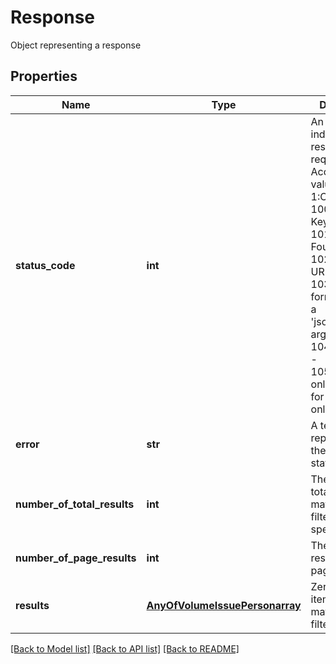 # Response

Object representing a response
## Properties
Name | Type | Description | Notes
------------ | ------------- | ------------- | -------------
**status_code** | **int** | An integer indicating the result of the request. Acceptable values are:   - 1:OK   - 100:Invalid API Key   - 101:Object Not Found   - 102:Error in URL Format   - 103:&#39;jsonp&#39; format requires a &#39;json_callback&#39; argument   - 104:Filter Error   - 105:Subscriber only video is for subscribers only  | [optional] 
**error** | **str** | A text string representing the status_code | [optional] 
**number_of_total_results** | **int** | The number of total results matching the filter conditions specified | [optional] 
**number_of_page_results** | **int** | The number of results on this page | [optional] 
**results** | [**AnyOfVolumeIssuePersonarray**](AnyOfVolumeIssuePersonarray.md) | Zero or more items that match the filters specified | [optional] 

[[Back to Model list]](../README.md#documentation-for-models) [[Back to API list]](../README.md#documentation-for-api-endpoints) [[Back to README]](../README.md)


